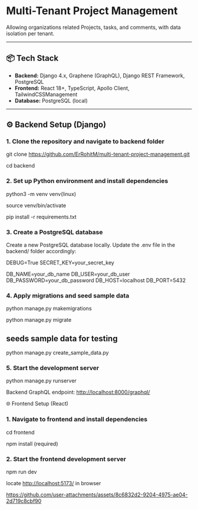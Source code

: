 # Multi-Tenant Project Management

Allowing organizations related Projects, tasks, and comments, with data isolation per tenant.

---

## 📦 Tech Stack

- **Backend:** Django 4.x, Graphene (GraphQL), Django REST Framework, PostgreSQL
- **Frontend:** React 18+, TypeScript, Apollo Client, TailwindCSSManagement
- **Database:** PostgreSQL (local)

---

## ⚙️ Backend Setup (Django)

### 1. Clone the repository and navigate to backend folder

git clone <https://github.com/ErRohitM/multi-tenant-project-management.git>

cd backend

### 2. Set up Python environment and install dependencies

python3 -m venv venv(linux)

source venv/bin/activate

pip install -r requirements.txt

### 3. Create a PostgreSQL database

Create a new PostgreSQL database locally.
Update the .env file in the backend/ folder accordingly:

DEBUG=True
SECRET_KEY=your_secret_key

DB_NAME=your_db_name
DB_USER=your_db_user
DB_PASSWORD=your_db_password
DB_HOST=localhost
DB_PORT=5432

### 4. Apply migrations and seed sample data

python manage.py makemigrations

python manage.py migrate

## seeds sample data for testing

python manage.py create_sample_data.py 

### 5. Start the development server

python manage.py runserver

Backend GraphQL endpoint: <http://localhost:8000/graphql/>

🌐 Frontend Setup (React)

### 1. Navigate to frontend and install dependencies

cd frontend

npm install (required)

### 2. Start the frontend development server

npm run dev

locate <http://localhost:5173/> in browser

https://github.com/user-attachments/assets/8c6832d2-9204-4975-ae04-2d719c8cbf90




